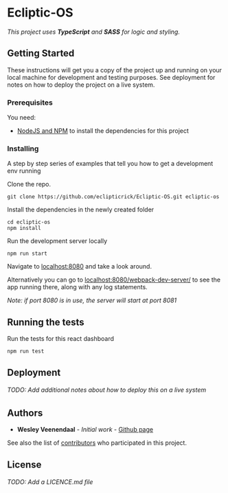 # Ecliptic-OS

_This project uses __TypeScript__ and __SASS__ for logic and styling._

## Getting Started

These instructions will get you a copy of the project up and running on your local machine for development and testing purposes. See deployment for notes on how to deploy the project on a live system.

### Prerequisites

You need:
* [NodeJS and NPM](https://nodejs.org/) to install the dependencies for this project


### Installing

A step by step series of examples that tell you how to get a development env running

Clone the repo.
```
git clone https://github.com/eclipticrick/Ecliptic-OS.git ecliptic-os
```

Install the dependencies in the newly created folder

```
cd ecliptic-os
npm install
```

Run the development server locally
```
npm run start
```
Navigate to [localhost:8080](http://localhost:8080) and take a look around.

Alternatively you can go to [localhost:8080/webpack-dev-server/](http://localhost:8080/webpack-dev-server/) to see the app running there, along with any log statements.

*Note: if port 8080 is in use, the server will start at port 8081*

## Running the tests

Run the tests for this react dashboard
```
npm run test
```

## Deployment

###### TODO: Add additional notes about how to deploy this on a live system

## Authors

* **Wesley Veenendaal** - *Initial work* - [Github page](https://github.com/eclipticrick)

See also the list of [contributors](https://github.com/eclipticrick/Ecliptic-OS/contributors) who participated in this project.

## License

###### TODO: Add a LICENCE.md file
